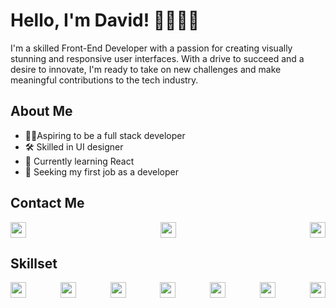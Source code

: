 # Hello, I'm David! 👋👨🏿‍💻

I'm a skilled Front-End Developer with a passion for creating visually stunning and responsive user interfaces. With a drive to succeed and a desire to innovate, I'm ready to take on new challenges and make meaningful contributions to the tech industry.

## About Me
- 💪🏽Aspiring to be a full stack developer
- 🛠 Skilled in UI designer
- 🌱 Currently learning React
- 💼 Seeking my first job as a developer

## Contact Me
<div style="display:flex; justify-content: space-between; align-items: center;">
  <a href="https://twitter.com/ola_dayve"><img height="25" width="25" src="https://cdn.simpleicons.org/twitter/gray" /></a>
  <a href="https://www.linkedin.com/in/olanrewaju-david/"><img height="25" width="25" src="https://cdn.simpleicons.org/linkedin/gray" /></a>
  <a href="mailto:davidolanrewaju538@gmail.com"><img height="25" width="25" src="https://cdn.simpleicons.org/gmail/gray" /></a>
</div>

## Skillset
<div style="display:flex; justify-content: space-between; align-items: center;">
  <a href="#"><img height="25" width="25" src="https://cdn.simpleicons.org/html5/gray" /></a>
  <a href="#"><img height="25" width="25" src="https://cdn.simpleicons.org/css3/gray" /></a>
  <a href="#"><img height="25" width="25" src="https://cdn.simpleicons.org/javascript/gray" /></a>
  <a href="#"><img height="25" width="25" src="https://cdn.simpleicons.org/bootstrap/gray" /></a>
  <a href="#"><img height="25" width="25" src="https://cdn.simpleicons.org/react/gray" /></a>
  <a href="#"><img height="25" width="25" src="https://cdn.simpleicons.org/jest/gray" /></a>
  <a href="#"><img height="25" width="25" src="https://cdn.simpleicons.org/figma/gray" /></a>
</div>

<!-- ## My StatCard
<!-- [![David's GitHub stats](https://github-readme-stats.vercel.app/api?username=dave-prog&show_icons=true&theme=github_dark_dimmed)](https://github.com/dave-prog/github-readme-stats) -->
<!-- [![Top Langs](https://github-readme-stats.vercel.app/api/top-langs/?username=dave-prog&hide_progress=true&layout=compact&theme=github_dark_dimmed)](https://github.com/dave-prog/github-readme-stats) -->



<!-- My proficiency in HTML, CSS, Bootstrap, and JavaScript allows me to produce high-quality code that meets project requirements and exceeds client expectations. Also, aspiring to be a Full-Stack Developer, I'm dedicated to continuous learning and staying up-to-date with industry trends and best practices. Currently seeking new job opportunities to contribute to exciting projects and further develop my skills. With a drive to succeed and a desire to innovate, I'm ready to take on new challenges and make meaningful contributions to the tech industry.-->
<!--
**dave-prog/dave-prog** is a ✨ _special_ ✨ repository because it+98s `README.md` (this file) appears on your GitHub profile.

Here are some ideas to get you started:

- 🔭 I’m currently working on ...
- 🌱 I’m currently learning ...
- 👯 I’m looking to collaborate on ...
- 🤔 I’m looking for help with ...
- 💬 Ask me about ...
- 📫 How to reach me: ...
- 😄 Pronouns: ...
- ⚡ Fun fact: ...
-->
